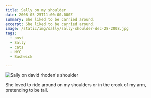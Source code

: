 ```yaml
---
title: Sally on my shoulder
date: 2008-05-25T11:00:00.000Z
summary: She liked to be carried around.
excerpt: She liked to be carried around.
image: /static/img/sally/sally-shoulder-dec-28-2008.jpg
tags:
  - post 
  - Sally
  - cats
  - NYC
  - Bushwick

---
```


![Sally on david rhoden's shoulder](/static/img/sally/sally-shoulder-dec-28-2008.jpg "Sally on david rhoden's shoulder")

She loved to ride around on my shoulders or in the crook of my arm, pretending to be tall.